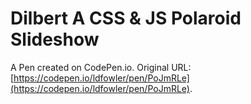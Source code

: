 # Dilbert A CSS & JS Polaroid Slideshow

A Pen created on CodePen.io. Original URL: [https://codepen.io/ldfowler/pen/PoJmRLe](https://codepen.io/ldfowler/pen/PoJmRLe).


